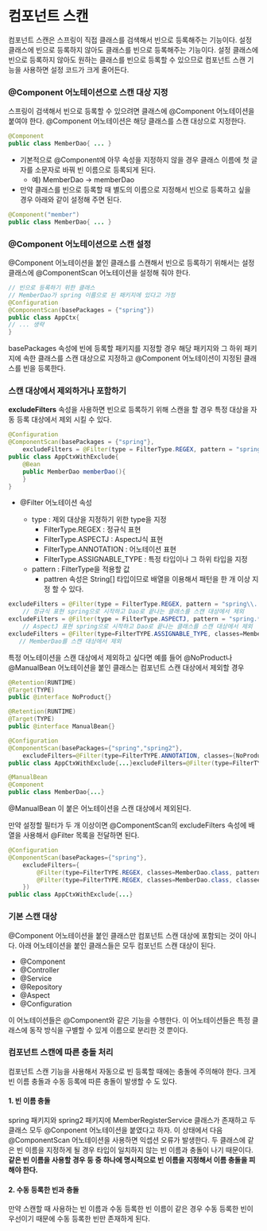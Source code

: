 # 컴포넌트 스캔

컴포넌트 스캔은 스프링이 직접 클래스를 검색해서 빈으로 등록해주는 기능이다. 설정 클래스에 빈으로 등록하지 않아도 클래스를 빈으로 등록해주는 기능이다. 설정 클래스에 빈으로 등록하지 않아도 원하는 클래스를 빈으로 등록할 수 있으므로 컴포넌트 스캔 기능을 사용하면 설정 코드가 크게 줄어든다.

### @Component 어노테이션으로 스캔 대상 지정

스프링이 검색해서 빈으로 등록할 수 있으려면 클래스에 @Component 어노테이션을 붙여야 한다. @Component 어노테이션은 해당 클래스를 스캔 대상으로 지정한다.

```java
@Component
public class MemberDao{ ... }
```

- 기본적으로 @Component에 아무 속성을 지정하지 않을 경우 클래스 이름에 첫 글자를 소문자로 바꿔 빈 이름으로 등록되게 된다.
  - 예) MemberDao -> memberDao
- 만약 클래스를 빈으로 등록할 때 별도의 이름으로 지정해서 빈으로 등록하고 싶을 경우 아래와 같이 설정해 주면 된다.

```java
@Component("member")
public class MemberDao{ ... }
```

### @Component 어노테이션으로 스캔 설정

@Component 어노테이션을 붙인 클래스를 스캔해서 빈으로 등록하기 위해서는 설정 클래스에 @ComponentScan 어노테이션을 설정해 줘야 한다.

```java
// 빈으로 등록하기 위한 클래스
// MemberDao가 spring 이름으로 된 패키지에 있다고 가정
@Configuration
@ComponentScan(basePackages = {"spring"})
public class AppCtx{
// ... 생략
}
```

basePackages 속성에 빈에 등록할 패키지를 지정할 경우 해당 패키지와 그 하위 패키지에 속한 클래스를 스캔 대상으로 지정하고 @Component 어노테이션이 지정된 클래스를 빈을 등록한다.

### 스캔 대상에서 제외하거나 포함하기

**excludeFilters** 속성을 사용하면 빈으로 등록하기 위해 스캔을 할 경우 특정 대상을 자동 등록 대상에서 제외 시킬 수 있다.

```java
@Configuration
@ComponentScan(basePackages = {"spring"}, 
    excludeFilters = @Filter(type = FilterType.REGEX, pattern = "spring\\..*Dao"))
public class AppCtxWithExclude{
    @Bean
    public MemberDao memberDao(){  
    }
}
```

- @Filter 어노테이션 속성

  - type : 제외 대상을 지정하기 위한 type을 지정
    - FilterType.REGEX : 정규식 표현
    - FilterType.ASPECTJ : AspectJ식 표현
    - FilterType.ANNOTATION : 어노테이션 표현
    - FilterType.ASSIGNABLE_TYPE : 특정 타입이나 그 하위 타입을 지정
  - pattern : FilterType을 적용할 값
    - pattren 속성은 String[] 타입이므로 배열을 이용해서 패턴을 한 개 이상 지정 할 수 있다.

  

```java
excludeFilters = @Filter(type = FilterType.REGEX, pattern = "spring\\..*Dao") 
    // 정규식 표현 spring으로 시작하고 Dao로 끝나는 클래스를 스캔 대상에서 제외
excludeFilters = @Filter(type = FilterType.ASPECTJ, pattern = "spring.*Dao")  
    // AspectJ 표현 spring으로 시작하고 Dao로 끝나는 클래스를 스캔 대상에서 제외
excludeFilters = @Filter(type=FilterTYPE.ASSIGNABLE_TYPE, classes=MemberDao.class)
   // MemberDao를 스캔 대상에서 제외
```



특정 어노테이션을 스캔 대상에서 제외하고 싶다면 예를 들어  @NoProduct나 @ManualBean 어노테이션을 붙인 클래스는 컴포넌트 스캔 대상에서 제외할 경우

```java
@Retention(RUNTIME)
@Target(TYPE)
public @interface NoProduct{}

@Retention(RUNTIME)
@Target(TYPE)
public @interface ManualBean{}
```

```java
@Configuration
@ComponentScan(basePackages={"spring","spring2"},
	excludeFilters=@Filter(type=FilterTYPE.ANNOTATION, classes={NoProduct.class,ManualBean.class}))
public class AppCtxWithExclude{...}excludeFilters=@Filter(type=FilterTYPE.ANNOTATION, classes={NoProduct.class,ManualBean.class}))
```

```java
@ManualBean
@Component
public class MemberDao{...}
```

@ManualBean 이 붙은 어노테이션을 스캔 대상에서 제외된다.

만약 설정할 필터가 두 개 이상이면 @ComponentScan의 excludeFilters 속성에 배열을 사용해서 @Filter 목록을 전달하면 된다.

```java
@Configuration
@ComponentScan(basePackages={"spring"},
	excludeFilters={
    	@Filter(type=FilterTYPE.REGEX, classes=MemberDao.class, pattern="spring2\\..*"),
    	@Filter(type=FilterTYPE.REGEX, classes=MemberDao.class, classees=ManualBean.class)
    })
public class AppCtxWithExclude{...}
```

### 기본 스캔 대상

@Component 어노테이션을 붙인 클래스만 컴포넌트 스캔 대상에 포함되는 것이 아니다. 아래 어노테이션을 붙인 클래스들은 모두 컴포넌트 스캔 대상이 된다.

- @Component
- @Controller
- @Service
- @Repository
- @Aspect
- @Configuration

이 어노테이션들은 @Component와	 같은 기능을 수행한다. 이 어노테이션들은 특정 클래스에 동작 방식을 구별할 수 있게 이름으로 분리한 것 뿐이다.

### 컴포넌트 스캔에 따른 충돌 처리

컴포넌트 스캔 기능을 사용해서 자동으로 빈 등록할 때에는 충돌에 주의해야 한다. 크게 빈 이름 충돌과 수동 등록에 따른 충돌이 발생할 수 도 있다.

#### 1. 빈 이름 충돌

spring 패키지와 spring2 패키지에 MemberRegisterService 클래스가 존재하고 두 클래스 모두 @Conponent 어노테이션을 붙였다고 하자. 이 상태에서 다음 @ComponentScan 어노테이션을 사용하면 익셉션 오류가 발생한다. 두 클래스에 같은 빈 이름을 지정하게 될 경우 타입이 일치하지 않는 빈 이름과 충돌이 나기 때문이다. **같은 빈 이름을 사용할 경우 둥 중 하나에 명시적으로 빈 이름을 지정해서 이름 충돌을 피해야 한다.** 

#### 2. 수동 등록한 빈과 충돌

만약 스캔할 때 사용하는 빈 이름과 수동 등록한 빈 이름이 같은 경우 수동 등록한 빈이 우선이기 때문에 수동 등록한 빈만 존재하게 된다.
